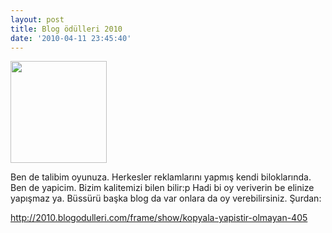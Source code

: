 ```yaml
---
layout: post
title: Blog ödülleri 2010
date: '2010-04-11 23:45:40'
---
```


<a href="http://devdala.files.wordpress.com/2010/04/bo_logo.png"><img class="aligncenter" src="http://devdala.files.wordpress.com/2010/04/bo_logo.png" alt="" width="154" height="163" /></a>

Ben de talibim oyunuza. Herkesler reklamlarını yapmış kendi biloklarında. Ben de yapicim. Bizim kalitemizi bilen bilir:p Hadi bi oy veriverin be elinize yapışmaz ya. Büssürü başka blog da var onlara da oy verebilirsiniz. Şurdan:

<a href="http://2010.blogodulleri.com/frame/show/kopyala-yapistir-olmayan-405">http://2010.blogodulleri.com/frame/show/kopyala-yapistir-olmayan-405</a>